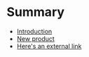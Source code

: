 # Summary
<!-- This is what populates the "Table of Contents" sidebar -->

* [Introduction](README.md)
* [New product](products/example_product.md)
* [Here's an external link](http://ampleorganics.com)
